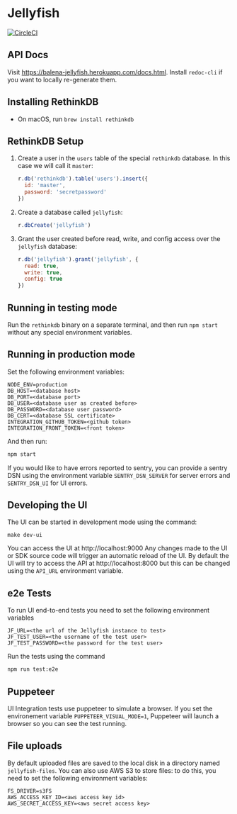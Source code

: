 Jellyfish
=========

[![CircleCI](https://circleci.com/gh/resin-io/jellyfish/tree/master.svg?style=svg&circle-token=a2fd174edea733705e39a120177472b9c949cc5b)](https://circleci.com/gh/resin-io/jellyfish/tree/master)

API Docs
--------

Visit https://balena-jellyfish.herokuapp.com/docs.html. Install `redoc-cli` if
you want to locally re-generate them.

Installing RethinkDB
--------------------

- On macOS, run `brew install rethinkdb`

RethinkDB Setup
---------------

1. Create a user in the `users` table of the special `rethinkdb` database. In
   this case we will call it `master`:

    ```js
    r.db('rethinkdb').table('users').insert({
      id: 'master',
      password: 'secretpassword'
    })
    ```

2. Create a database called `jellyfish`:

    ```js
    r.dbCreate('jellyfish')
    ```

2. Grant the user created before read, write, and config access over the
   `jellyfish` database:

    ```js
    r.db('jellyfish').grant('jellyfish', {
      read: true,
      write: true,
      config: true
    })
    ```

Running in testing mode
-----------------------

Run the `rethinkdb` binary on a separate terminal, and then run `npm start`
without any special environment variables.

Running in production mode
--------------------------

Set the following environment variables:

```
NODE_ENV=production
DB_HOST=<database host>
DB_PORT=<database port>
DB_USER=<database user as created before>
DB_PASSWORD=<database user password>
DB_CERT=<database SSL certificate>
INTEGRATION_GITHUB_TOKEN=<github token>
INTEGRATION_FRONT_TOKEN=<front token>
```

And then run:

```sh
npm start
```

If you would like to have errors reported to sentry, you can provide a sentry
DSN using the environment variable `SENTRY_DSN_SERVER` for server errors and
`SENTRY_DSN_UI` for UI errors.

Developing the UI
-----------------

The UI can be started in development mode using the command:

```
make dev-ui
```

You can access the UI at http://localhost:9000
Any changes made to the UI or SDK source code will trigger an automatic reload
of the UI.
By default the UI will try to access the API at http://localhost:8000 but this
can be changed using the `API_URL` environment variable.

e2e Tests
---------

To run UI end-to-end tests you need to set the following environment variables

```
JF_URL=<the url of the Jellyfish instance to test>
JF_TEST_USER=<the username of the test user>
JF_TEST_PASSWORD=<the password for the test user>
```

Run the tests using the command

```sh
npm run test:e2e
```

Puppeteer
---------

UI Integration tests use puppeteer to simulate a browser. If you set the
environement variable `PUPPETEER_VISUAL_MODE=1`, Puppeteer will launch
a browser so you can see the test running.

File uploads
------------

By default uploaded files are saved to the local disk in a directory named
`jellyfish-files`. You can also use AWS S3 to store files: to do this, you need
to set the following environment variables:

```
FS_DRIVER=s3FS
AWS_ACCESS_KEY_ID=<aws access key id>
AWS_SECRET_ACCESS_KEY=<aws secret access key>
```

